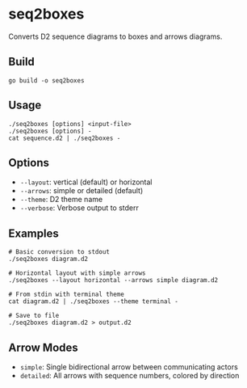 # seq2boxes

Converts D2 sequence diagrams to boxes and arrows diagrams.

## Build

```
go build -o seq2boxes
```

## Usage

```
./seq2boxes [options] <input-file>
./seq2boxes [options] -
cat sequence.d2 | ./seq2boxes -
```

## Options

- `--layout`: vertical (default) or horizontal
- `--arrows`: simple or detailed (default)
- `--theme`: D2 theme name
- `--verbose`: Verbose output to stderr

## Examples

```
# Basic conversion to stdout
./seq2boxes diagram.d2

# Horizontal layout with simple arrows
./seq2boxes --layout horizontal --arrows simple diagram.d2

# From stdin with terminal theme
cat diagram.d2 | ./seq2boxes --theme terminal -

# Save to file
./seq2boxes diagram.d2 > output.d2
```

## Arrow Modes

- `simple`: Single bidirectional arrow between communicating actors
- `detailed`: All arrows with sequence numbers, colored by direction